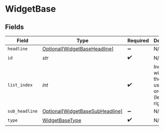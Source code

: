 # WidgetBase


## Fields

| Field                                                                           | Type                                                                            | Required                                                                        | Description                                                                     |
| ------------------------------------------------------------------------------- | ------------------------------------------------------------------------------- | ------------------------------------------------------------------------------- | ------------------------------------------------------------------------------- |
| `headline`                                                                      | [Optional[WidgetBaseHeadline]](../../models/shared/widgetbaseheadline.md)       | :heavy_minus_sign:                                                              | N/A                                                                             |
| `id`                                                                            | *str*                                                                           | :heavy_check_mark:                                                              | N/A                                                                             |
| `list_index`                                                                    | *int*                                                                           | :heavy_check_mark:                                                              | Index of the widget in the list, used for ordering (left or right)              |
| `sub_headline`                                                                  | [Optional[WidgetBaseSubHeadline]](../../models/shared/widgetbasesubheadline.md) | :heavy_minus_sign:                                                              | N/A                                                                             |
| `type`                                                                          | [WidgetBaseType](../../models/shared/widgetbasetype.md)                         | :heavy_check_mark:                                                              | N/A                                                                             |